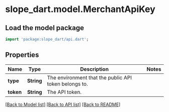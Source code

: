# slope_dart.model.MerchantApiKey

## Load the model package
```dart
import 'package:slope_dart/api.dart';
```

## Properties
Name | Type | Description | Notes
------------ | ------------- | ------------- | -------------
**type** | **String** | The environment that the public API token belongs to. | 
**token** | **String** | The API token. | 

[[Back to Model list]](../README.md#documentation-for-models) [[Back to API list]](../README.md#documentation-for-api-endpoints) [[Back to README]](../README.md)


